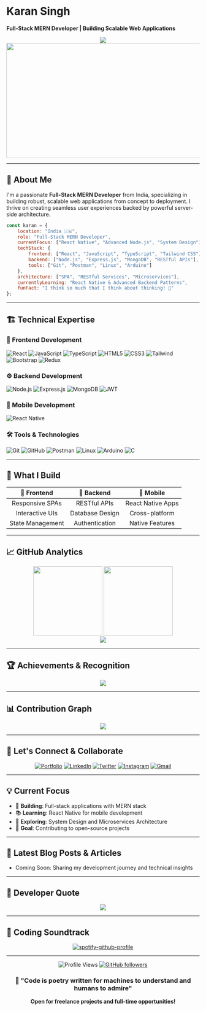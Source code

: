 # Karan Singh
**Full-Stack MERN Developer | Building Scalable Web Applications**

<div align="center">
  <img src="https://readme-typing-svg.herokuapp.com/?lines=Full-Stack+MERN+Developer;MongoDB+%7C+Express+%7C+React+%7C+Node.js;Building+Scalable+Web+Solutions;Always+Learning+%26+Growing&font=Fira%20Code&center=true&width=500&height=50&color=00d4aa&vCenter=true&size=20&pause=1000">
</div>

<div align="center">
  <img src="https://user-images.githubusercontent.com/74038190/225813708-98b745f2-7d22-48cf-9150-083f1b00d6c9.gif" width="600" height="300"/>
</div>

---

## 🚀 About Me

I'm a passionate **Full-Stack MERN Developer** from India, specializing in building robust, scalable web applications from concept to deployment. I thrive on creating seamless user experiences backed by powerful server-side architecture.

```javascript
const karan = {
    location: "India 🇮🇳",
    role: "Full-Stack MERN Developer",
    currentFocus: ["React Native", "Advanced Node.js", "System Design"],
    techStack: {
        frontend: ["React", "JavaScript", "TypeScript", "Tailwind CSS"],
        backend: ["Node.js", "Express.js", "MongoDB", "RESTful APIs"],
        tools: ["Git", "Postman", "Linux", "Arduino"]
    },
    architecture: ["SPA", "RESTful Services", "Microservices"],
    currentlyLearning: "React Native & Advanced Backend Patterns",
    funFact: "I think so much that I think about thinking! 🤔"
};
```

---

## 🏗️ Technical Expertise

### 🎨 Frontend Development
![React](https://img.shields.io/badge/React-20232A?style=for-the-badge&logo=react&logoColor=61DAFB)
![JavaScript](https://img.shields.io/badge/JavaScript-F7DF1E?style=for-the-badge&logo=javascript&logoColor=black)
![TypeScript](https://img.shields.io/badge/TypeScript-007ACC?style=for-the-badge&logo=typescript&logoColor=white)
![HTML5](https://img.shields.io/badge/HTML5-E34F26?style=for-the-badge&logo=html5&logoColor=white)
![CSS3](https://img.shields.io/badge/CSS3-1572B6?style=for-the-badge&logo=css3&logoColor=white)
![Tailwind](https://img.shields.io/badge/Tailwind_CSS-38B2AC?style=for-the-badge&logo=tailwind-css&logoColor=white)
![Bootstrap](https://img.shields.io/badge/Bootstrap-563D7C?style=for-the-badge&logo=bootstrap&logoColor=white)
![Redux](https://img.shields.io/badge/Redux-593D88?style=for-the-badge&logo=redux&logoColor=white)

### ⚙️ Backend Development
![Node.js](https://img.shields.io/badge/Node.js-43853D?style=for-the-badge&logo=node.js&logoColor=white)
![Express.js](https://img.shields.io/badge/Express.js-404D59?style=for-the-badge&logo=express&logoColor=white)
![MongoDB](https://img.shields.io/badge/MongoDB-4EA94B?style=for-the-badge&logo=mongodb&logoColor=white)
![JWT](https://img.shields.io/badge/JWT-black?style=for-the-badge&logo=JSON%20web%20tokens)

### 📱 Mobile Development
![React Native](https://img.shields.io/badge/React_Native-20232A?style=for-the-badge&logo=react&logoColor=61DAFB)

### 🛠️ Tools & Technologies
![Git](https://img.shields.io/badge/GIT-E44C30?style=for-the-badge&logo=git&logoColor=white)
![GitHub](https://img.shields.io/badge/GitHub-100000?style=for-the-badge&logo=github&logoColor=white)
![Postman](https://img.shields.io/badge/Postman-FF6C37?style=for-the-badge&logo=postman&logoColor=white)
![Linux](https://img.shields.io/badge/Linux-FCC624?style=for-the-badge&logo=linux&logoColor=black)
![Arduino](https://img.shields.io/badge/-Arduino-00979D?style=for-the-badge&logo=Arduino&logoColor=white)
![C](https://img.shields.io/badge/C-00599C?style=for-the-badge&logo=c&logoColor=white)

---

## 💼 What I Build

<div align="center">

| 🎯 **Frontend** | 🔧 **Backend** | 📱 **Mobile** |
|:---:|:---:|:---:|
| Responsive SPAs | RESTful APIs | React Native Apps |
| Interactive UIs | Database Design | Cross-platform |
| State Management | Authentication | Native Features |

</div>

---

## 📈 GitHub Analytics

<div align="center">
  <img height="180em" src="https://github-readme-stats-git-masterrstaa-rickstaa.vercel.app/api?username=1karan0&show_icons=true&theme=algolia&include_all_commits=true&count_private=true"/>
  <img height="180em" src="https://github-readme-stats-git-masterrstaa-rickstaa.vercel.app/api/top-langs/?username=1karan0&layout=compact&langs_count=8&theme=algolia"/>
</div>

<div align="center">
  <img src="https://streak-stats.demolab.com/?user=1karan0&theme=algolia" />
</div>

---

## 🏆 Achievements & Recognition

<div align="center">
  <img src="https://github-profile-trophy.vercel.app/?username=1karan0&theme=algolia&no-frame=true&no-bg=false&margin-w=4&row=1" />
</div>

---

## 📊 Contribution Graph

<div align="center">
  <img src="https://github-readme-activity-graph.vercel.app/graph?username=1karan0&theme=react-dark&bg_color=20232a&hide_border=true" />
</div>

---

## 🤝 Let's Connect & Collaborate

<div align="center">
  
[![Portfolio](https://img.shields.io/badge/Portfolio-FF5722?style=for-the-badge&logo=todoist&logoColor=white)](https://your-portfolio-link.com)
[![LinkedIn](https://img.shields.io/badge/LinkedIn-0077B5?style=for-the-badge&logo=linkedin&logoColor=white)](https://linkedin.com/in/karan-singh)
[![Twitter](https://img.shields.io/badge/Twitter-1DA1F2?style=for-the-badge&logo=twitter&logoColor=white)](https://twitter.com/k_a_r_a_n_2)
[![Instagram](https://img.shields.io/badge/Instagram-E4405F?style=for-the-badge&logo=instagram&logoColor=white)](https://instagram.com/1_karan_0)
[![Gmail](https://img.shields.io/badge/Gmail-D14836?style=for-the-badge&logo=gmail&logoColor=white)](mailto:karan523thakur@gmail.com)

</div>

---

## 💡 Current Focus

- 🔨 **Building**: Full-stack applications with MERN stack
- 📚 **Learning**: React Native for mobile development
- 🎯 **Exploring**: System Design and Microservices Architecture
- 🌟 **Goal**: Contributing to open-source projects

---

## 📝 Latest Blog Posts & Articles
<!-- BLOG-POST-LIST:START -->
- Coming Soon: Sharing my development journey and technical insights
<!-- BLOG-POST-LIST:END -->

---

## 💭 Developer Quote

<div align="center">
  <img src="https://quotes-github-readme.vercel.app/api?type=horizontal&theme=radical" />
</div>

---

## 🎵 Coding Soundtrack
<div align="center">
  
[![spotify-github-profile](https://spotify-github-profile.vercel.app/api/spotify)](https://open.spotify.com/user/your-spotify-username)

</div>

---

<div align="center">
  
![Profile Views](https://komarev.com/ghpvc/?username=1karan0&label=Profile%20visits&color=0e75b6&style=for-the-badge)
[![GitHub followers](https://img.shields.io/github/followers/1karan0?label=Follow&style=for-the-badge)](https://github.com/1karan0/?tab=follow)

### 🚀 "Code is poetry written for machines to understand and humans to admire"

**Open for freelance projects and full-time opportunities!**

</div>
